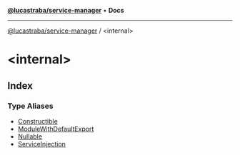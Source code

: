 [**@lucastraba/service-manager**](../README.md) • **Docs**

***

[@lucastraba/service-manager](../globals.md) / \<internal\>

# \<internal\>

## Index

### Type Aliases

- [Constructible](type-aliases/Constructible.md)
- [ModuleWithDefaultExport](type-aliases/ModuleWithDefaultExport.md)
- [Nullable](type-aliases/Nullable.md)
- [ServiceInjection](type-aliases/ServiceInjection.md)
